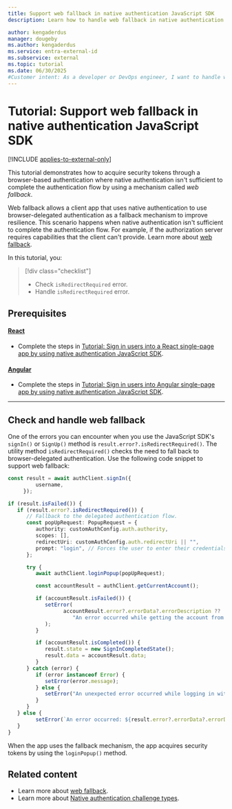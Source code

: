 ```yaml
---
title: Support web fallback in native authentication JavaScript SDK
description: Learn how to handle web fallback in native authentication JavaScript SDK

author: kengaderdus
manager: dougeby
ms.author: kengaderdus
ms.service: entra-external-id
ms.subservice: external
ms.topic: tutorial
ms.date: 06/30/2025
#Customer intent: As a developer or DevOps engineer, I want to handle web fallback in a React or Angular SPA that uses native authentication JavaScript SDK so that the client app continues to work by using browser-based authentication if native authentication fails.
---
```


# Tutorial: Support web fallback in native authentication JavaScript SDK

[!INCLUDE [applies-to-external-only](../external-id/includes/applies-to-external-only.md)]

This tutorial demonstrates how to acquire security tokens through a browser-based authentication where native authentication isn't sufficient to complete the authentication flow by using a mechanism called *web fallback*.

Web fallback allows a client app that uses native authentication to use browser-delegated authentication as a fallback mechanism to improve resilience. This scenario happens when native authentication isn't sufficient to complete the authentication flow. For example, if the authorization server requires capabilities that the client can't provide. Learn more about [web fallback](concept-native-authentication-web-fallback.md).

In this tutorial, you:

>[!div class="checklist"]
>
> - Check `isRedirectRequired` error.
> - Handle `isRedirectRequired` error.


## Prerequisites

#### [React](#tab/react)

- Complete the steps in [Tutorial: Sign in users into a React single-page app by using native authentication JavaScript SDK](tutorial-native-authentication-single-page-app-react-sdk-sign-in.md).

#### [Angular](#tab/angular)

- Complete the steps in [Tutorial: Sign in users into Angular single-page app by using native authentication JavaScript SDK](tutorial-native-authentication-single-page-app-angular-sign-in.md).

--- 

## Check and handle web fallback

One of the errors you can encounter when you use the JavaScript SDK's `signIn()` or `SignUp()` method is `result.error?.isRedirectRequired()`. The utility method `isRedirectRequired()` checks the need to fall back to browser-delegated authentication. Use the following code snippet to support web fallback:


   ```typescript
   const result = await authClient.signIn({
            username,
        });

   if (result.isFailed()) {
      if (result.error?.isRedirectRequired()) {
         // Fallback to the delegated authentication flow.
         const popUpRequest: PopupRequest = {
            authority: customAuthConfig.auth.authority,
            scopes: [],
            redirectUri: customAuthConfig.auth.redirectUri || "",
            prompt: "login", // Forces the user to enter their credentials on that request, negating single-sign on.
         };

         try {
            await authClient.loginPopup(popUpRequest);

            const accountResult = authClient.getCurrentAccount();

            if (accountResult.isFailed()) {
               setError(
                     accountResult.error?.errorData?.errorDescription ??
                        "An error occurred while getting the account from cache"
               );
            }

            if (accountResult.isCompleted()) {
               result.state = new SignInCompletedState();
               result.data = accountResult.data;
            }
         } catch (error) {
            if (error instanceof Error) {
               setError(error.message);
            } else {
               setError("An unexpected error occurred while logging in with popup");
            }
         }
      } else {
            setError(`An error occurred: ${result.error?.errorData?.errorDescription}`);
      }
   }
   ```

When the app uses the fallback mechanism, the app acquires security tokens by using the `loginPopup()` method.


## Related content

- Learn more about [web fallback](concept-native-authentication-web-fallback.md).
- Learn more about [Native authentication challenge types](concept-native-authentication-challenge-types.md).